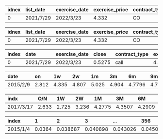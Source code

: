 <!--
 * @Author: hugo2046 shen.lan123@gmail.com
 * @Date: 2022-05-27 14:21:01
 * @LastEditors: hugo2046 shen.lan123@gmail.com
 * @LastEditTime: 2022-05-30 15:10:30
 * @FilePath: \visualization_stock_markete:\WorkSpace\Quantitative-analysis\C-择时类\C-VIX中国版VIX编制手册\test.md
 * @Description: 这是默认设置,请设置`customMade`, 打开koroFileHeader查看配置 进行设置: https://github.com/OBKoro1/koro1FileHeader/wiki/%E9%85%8D%E7%BD%AE
-->


| idnex | list_date | exercise_date | exercise_price | contract_type | code          |
| :---- | :-------- | :------------ | :------------- | :------------ | :------------ |
| 0     | 2021/7/29 | 2022/3/23     | 4.332          | CO            | 10003549.XSHG |

| idnex | list_date | exercise_date | exercise_price | contract_type | code          |
| :---- | :-------- | :------------ | :------------- | :------------ | :------------ |
| 0     | 2021/7/29 | 2022/3/23     | 4.332          | CO            | 10003549.XSHG |


| index | date      | exercise_date | close  | contract_type | exercise_price | maturity |
| :---- | :-------- | :------------ | :----- | :------------ | :------------- | :------- |
| 0     | 2021/7/29 | 2022/3/23     | 0.5275 | call          | 4.332          | 0.649315 |


| date     | on    | 1w    | 2w    | 1m    | 3m    | 6m     | 9m     | 1y    |
| :------- | :---- | :---- | :---- | :---- | :---- | :----- | :----- | :---- |
| 2015/2/9 | 2.812 | 4.335 | 4.807 | 5.025 | 4.904 | 4.7796 | 4.7538 | 4.779 |


| indx      | O/N   | 1W    | 2W    | 1M     | 3M     | 6M     | 9M    | 1Y     |
| :-------- | :---- | :---- | :---- | :----- | :----- | :----- | :---- | :----- |
| 2017/3/17 | 2.633 | 2.725 | 3.236 | 4.2775 | 4.3507 | 4.2909 | 4.134 | 4.1246 |

| index    | 1      | 2        | 3        | ...      | 356      | 357   | 358     | 360      |
| :------- | :----- | :------- | :------- | :------- | :------- | :---- | :------ | :------- |
| 2015/1/4 | 0.0364 | 0.038687 | 0.040898 | 0.043026 | 0.045063 | 0.047 | 0.04883 | 0.050544 |
